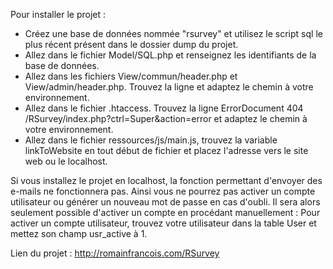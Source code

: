 Pour installer le projet :
- Créez une base de données nommée "rsurvey" et utilisez le script sql le plus récent présent dans le dossier dump du projet.
- Allez dans le fichier Model/SQL.php et renseignez les identifiants de la base de données.
- Allez dans les fichiers View/commun/header.php et View/admin/header.php. Trouvez la ligne <base href="/RSurvey/"> et adaptez le chemin à votre environnement.
- Allez dans le fichier .htaccess. Trouvez la ligne ErrorDocument 404 /RSurvey/index.php?ctrl=Super&action=error et adaptez le chemin à votre environnement.
- Allez dans le fichier ressources/js/main.js, trouvez la variable linkToWebsite en tout début de fichier et placez l'adresse vers le site web ou le localhost.

Si vous installez le projet en localhost, la fonction permettant d'envoyer des e-mails ne fonctionnera pas. Ainsi vous ne pourrez pas activer un compte utilisateur ou générer un nouveau mot de passe en cas d'oubli. Il sera alors seulement possible d'activer un compte en procédant manuellement :
Pour activer un compte utilisateur, trouvez votre utilisateur dans la table User et mettez son champ usr_active à 1.

Lien du projet : http://romainfrancois.com/RSurvey